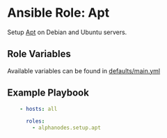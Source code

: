 # Ansible Role: Apt

Setup [Apt](https://en.wikipedia.org/wiki/APT_(software)) on Debian and Ubuntu servers.

## Role Variables

Available variables can be found in [defaults/main.yml](defaults/main.yml)

## Example Playbook

```yaml
    - hosts: all

      roles:
        - alphanodes.setup.apt
```
